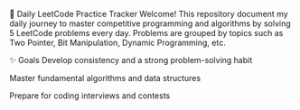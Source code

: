 🚀 Daily LeetCode Practice Tracker
Welcome! This repository document my daily journey to master competitive programming and algorithms by solving 5 LeetCode problems every day. Problems are grouped by topics such as Two Pointer, Bit Manipulation, Dynamic Programming, etc.

✨ Goals
Develop consistency and a strong problem-solving habit

Master fundamental algorithms and data structures

Prepare for coding interviews and contests
